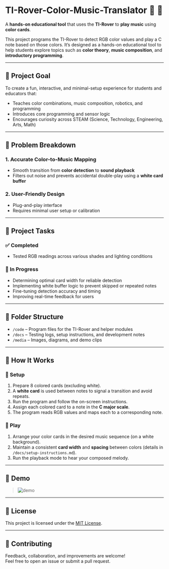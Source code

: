 # TI-Rover-Color-Music-Translator 🎨 🎵
A **hands-on educational tool** that uses the **TI-Rover** to **play music** using **color cards**.

This project programs the TI-Rover to detect RGB color values and play a C note based on those colors. It’s designed as a hands-on educational tool to help students explore topics such as **color theory**, **music composition**, and **introductory programming**.

------------------------------------------------------------------------------------------------------------------------------------------------------------------------

## 🎯 Project Goal

To create a fun, interactive, and minimal-setup experience for students and educators that:

- Teaches color combinations, music composition, robotics, and programming
- Introduces core programming and sensor logic
- Encourages curiosity across STEAM (Science, Technology, Engineering, Arts, Math)

------------------------------------------------------------------------------------------------------------------------------------------------------------------------

## 🧩 Problem Breakdown

### 1. Accurate Color-to-Music Mapping  
- Smooth transition from **color detection** to **sound playback**
- Filters out noise and prevents accidental double-play using a **white card buffer**

### 2. User-Friendly Design  
- Plug-and-play interface
- Requires minimal user setup or calibration

------------------------------------------------------------------------------------------------------------------------------------------------------------------------

## 🔨 Project Tasks

### ✅ Completed
- Tested RGB readings across various shades and lighting conditions

### 🔧 In Progress
- Determining optimal card width for reliable detection
- Implementing white buffer logic to prevent skipped or repeated notes
- Fine-tuning detection accuracy and timing
- Improving real-time feedback for users
  
------------------------------------------------------------------------------------------------------------------------------------------------------------------------

## 📂 Folder Structure

- `/code` – Program files for the TI-Rover and helper modules
- `/docs` – Testing logs, setup instructions, and development notes
- `/media` – Images, diagrams, and demo clips

------------------------------------------------------------------------------------------------------------------------------------------------------------------------

## 🧪 How It Works

### 🧰 Setup
1. Prepare 8 colored cards (excluding white).
2. A **white card** is used between notes to signal a transition and avoid repeats.
3. Run the program and follow the on-screen instructions.
4. Assign each colored card to a note in the **C major scale**.
5. The program reads RGB values and maps each to a corresponding note.

### 🎼 Play
1. Arrange your color cards in the desired music sequence (on a white background).
2. Maintain a consistent **card width** and **spacing** between colors (details in `/docs/setup-instructions.md`).
3. Run the playback mode to hear your composed melody.

------------------------------------------------------------------------------------------------------------------------------------------------------------------------

## 📸 Demo

> ![demo](media/demo-video.gif)

------------------------------------------------------------------------------------------------------------------------------------------------------------------------

## 📜 License

This project is licensed under the [MIT License](LICENSE).

------------------------------------------------------------------------------------------------------------------------------------------------------------------------

## 🤝 Contributing

Feedback, collaboration, and improvements are welcome!  
Feel free to open an issue or submit a pull request.

